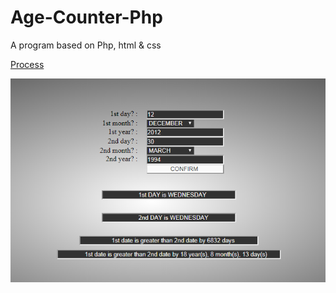 # Age-Counter-Php
A program based on Php, html &amp; css


<a href="https://drive.google.com/open?id=1RRrmLUtUDNIhYlXQ4FbBLZMmRZd80Mvv" target="_blank"> Process </a> 

<img src="phpdn.png" width="800">

